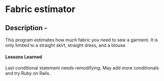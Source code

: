 # Fabric estimator

## Description - 

This program estimates how much fabric you need to sew a garment. It is only limited to a straight skirt, straight dress, and a blouse. 

#### Lessons Learned

Last conditional statement needs remodifying. May add more conditionals and try Ruby on Rails. 
